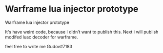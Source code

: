 # Warframe lua injector prototype
Warframe lua injector prototype

It's have weird code, because I didn’t want to publish this. Next i will publish modifed luac decoder for warframe.

feel free to write me Gudov#7183
